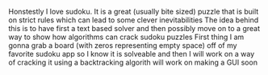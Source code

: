 Honstestly I love sudoku. It is a great (usually bite sized) puzzle that is built on strict rules which can lead to some clever inevitabilities 
The idea behind this is to have first a text based solver and then possibly move on to a great way to show how algorithms can crack sudoku puzzles
First thing I am gonna grab a board (with zeros representing empty space) off of my favorite sudoku app so I know it is solveable and then I will work on a way of cracking it using a backtracking algorith 
will work on making a GUI soon